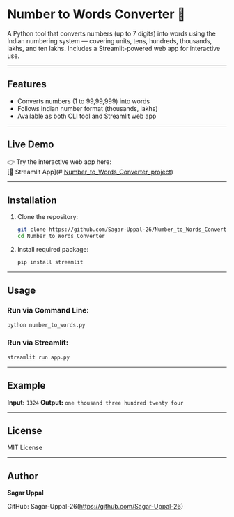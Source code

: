 # Number to Words Converter 🧮

A Python tool that converts numbers (up to 7 digits) into words using the Indian numbering system — covering units, tens, hundreds, thousands, lakhs, and ten lakhs. Includes a Streamlit-powered web app for interactive use.

---

## Features

- Converts numbers (1 to 99,99,999) into words  
- Follows Indian number format (thousands, lakhs)  
- Available as both CLI tool and Streamlit web app

---

## Live Demo

👉 Try the interactive web app here:  
[🔗 Streamlit App](# [Number_to_Words_Converter_project](https://numbertowordsconverterproject.streamlit.app/))

---

## Installation

1. Clone the repository:
   ```bash
   git clone https://github.com/Sagar-Uppal-26/Number_to_Words_Converter.git
   cd Number_to_Words_Converter


2. Install required package:

   ```bash
   pip install streamlit
   ```

---

## Usage

### Run via Command Line:

```bash
python number_to_words.py
```

### Run via Streamlit:

```bash
streamlit run app.py
```

---

## Example

**Input:** `1324`
**Output:** `one thousand three hundred twenty four`

---

## License

MIT License

---

## Author

**Sagar Uppal**

GitHub: Sagar-Uppal-26(https://github.com/Sagar-Uppal-26)
